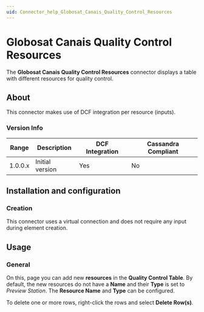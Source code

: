 ```yaml
---
uid: Connector_help_Globosat_Canais_Quality_Control_Resources
---
```


# Globosat Canais Quality Control Resources

The **Globosat Canais Quality Control Resources** connector displays a table with different resources for quality control.

## About

This connector makes use of DCF integration per resource (inputs).

### Version Info

| Range | Description | DCF Integration | Cassandra Compliant |
|------------------|-----------------|---------------------|-------------------------|
| 1.0.0.x          | Initial version | Yes                 | No                      |

## Installation and configuration

### Creation

This connector uses a virtual connection and does not require any input during element creation.

## Usage

### General

On this, page you can add new **resources** in the **Quality Control Table**. By default, the new resources do not have a **Name** and their **Type** is set to *Preview Station*. The **Resource Name** and **Type** can be configured.

To delete one or more rows, right-click the rows and select **Delete Row(s)**.
